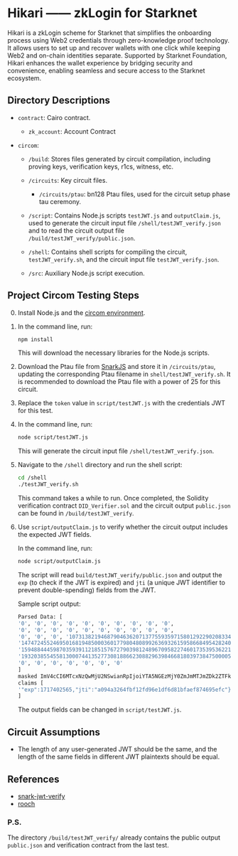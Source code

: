 # Hikari —— zkLogin for Starknet

Hikari is a zkLogin scheme for Starknet that simplifies the onboarding process using Web2 credentials through zero-knowledge proof technology. It allows users to set up and recover wallets with one click while keeping Web2 and on-chain identities separate. Supported by Starknet Foundation, Hikari enhances the wallet experience by bridging security and convenience, enabling seamless and secure access to the Starknet ecosystem.

## Directory Descriptions

- `contract`: Cairo contract.

  - `zk_account`: Account Contract
- `circom`:

  - `/build`: Stores files generated by circuit compilation, including proving keys, verification keys, r1cs, witness, etc.
  - `/circuits`: Key circuit files.

    - `/circuits/ptau`: bn128 Ptau files, used for the circuit setup phase tau ceremony.
  - `/script`: Contains Node.js scripts `testJWT.js` and `outputClaim.js`, used to generate the circuit input file `/shell/testJWT_verify.json` and to read the circuit output file `/build/testJWT_verify/public.json`.
  - `/shell`: Contains shell scripts for compiling the circuit, `testJWT_verify.sh`, and the circuit input file `testJWT_verify.json`.
  - `/src`: Auxiliary Node.js script execution.

## Project Circom Testing Steps

0. Install Node.js and the [circom environment](https://docs.circom.io/getting-started/installation/#installing-circom).
1. In the command line, run:

   ```sh
   npm install
   ```

   This will download the necessary libraries for the Node.js scripts.
2. Download the Ptau file from [SnarkJS](https://github.com/iden3/snarkjs#:~:text=and%20verification%20keys.-,NOTE,-Ptau%20files%20for) and store it in `/circuits/ptau`, updating the corresponding Ptau filename in `shell/testJWT_verify.sh`. It is recommended to download the Ptau file with a power of 25 for this circuit.
3. Replace the `token` value in `script/testJWT.js` with the credentials JWT for this test.
4. In the command line, run:

   ```sh
   node script/testJWT.js
   ```

   This will generate the circuit input file `/shell/testJWT_verify.json`.
5. Navigate to the `/shell` directory and run the shell script:

   ```sh
   cd /shell
   ./testJWT_verify.sh
   ```

   This command takes a while to run. Once completed, the Solidity verification contract `DID_Verifier.sol` and the circuit output `public.json` can be found in `/build/testJWT_verify`.
6. Use `script/outputClaim.js` to verify whether the circuit output includes the expected JWT fields.

   In the command line, run:

   ```sh
   node script/outputClaim.js
   ```

   The script will read `build/testJWT_verify/public.json` and output the `exp` (to check if the JWT is expired) and `jti` (a unique JWT identifier to prevent double-spending) fields from the JWT.

   Sample script output:

   ```sh
   Parsed Data: [
   '0', '0', '0', '0', '0', '0', '0', '0', '0', '0',
   '0', '0', '0', '0', '0', '0', '0', '0', '0', '0',
   '0', '0', '0', '107313821946879046362071377559359715801292290208334',
   '147472455246950168194850003601779804808992636932615958668495428240029272685',
   '159488444598703593911218515767279039812489670958227460173539536221001111382',
   '193203855455813000744135277308188662308829639846681803973847500005383864320',
   '0', '0', '0', '0', '0', '0', '0'
   ]
   masked ImV4cCI6MTcxNzQwMjU2NSwianRpIjoiYTA5NGEzMjY0ZmJmMTJmZDk2ZTFkZjZkODFiZmFlZjg3NDY5NWVmYyJ9
   claims [
   '"exp":1717402565,"jti":"a094a3264fbf12fd96e1df6d81bfaef874695efc"}'
   ]
   ```

   The output fields can be changed in `script/testJWT.js`.

## Circuit Assumptions

- The length of any user-generated JWT should be the same, and the length of the same fields in different JWT plaintexts should be equal.

## References

- [snark-jwt-verify](https://github.com/TheFrozenFire/snark-jwt-verify)
- [rooch](https://github.com/rooch-network/rooch)

### P.S.

The directory `/build/testJWT_verify/` already contains the public output `public.json` and verification contract from the last test.
